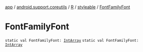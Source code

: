 [app](../../../index.md) / [android.support.coreutils](../../index.md) / [R](../index.md) / [styleable](index.md) / [FontFamilyFont](.)

# FontFamilyFont

`static val FontFamilyFont: `[`IntArray`](https://kotlinlang.org/api/latest/jvm/stdlib/kotlin/-int-array/index.html)
`static val FontFamilyFont: `[`IntArray`](https://kotlinlang.org/api/latest/jvm/stdlib/kotlin/-int-array/index.html)